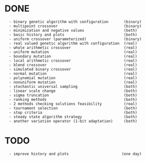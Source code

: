 # DONE 

      - binary genetic algorithm with configuration       (binary)
      - multipoint crossover                              (binary)
      - minimization and negative values                  (both)
      - basic history and plots                           (both)
	  - uniform crossover (parameterized)                 (binary)
	  - real valued genetic algorithm with configuration  (real)
	  - whole arithmetic crossover                        (real)
	  - uniform mutation                                  (real)
	  - boundary mutation                                 (real)
	  - local arithmetic crossover                        (real)
	  - blend crossover                                   (real)
	  - simulated binary crossover                        (real)
      - normal mutation                                   (real)
	  - polynomial mutation                               (real)
	  - nonuniform mutation                               (real)
	  - stochastic universal sampling                     (both)
	  - linear scale change                               (both)
	  - sigma truncation                                  (both)
	  - ranking methods                                   (both)
	  - 2 methods checking solutions feasibility          (real)
	  - tournament selection                              (both)
	  - stop criteria                                     (both)
	  - steady state algorithm strategy                   (both)
	  - another variation operator (1-bit adaptation)     (both)

# TODO 
	  
      - improve history and plots                        (one day)
